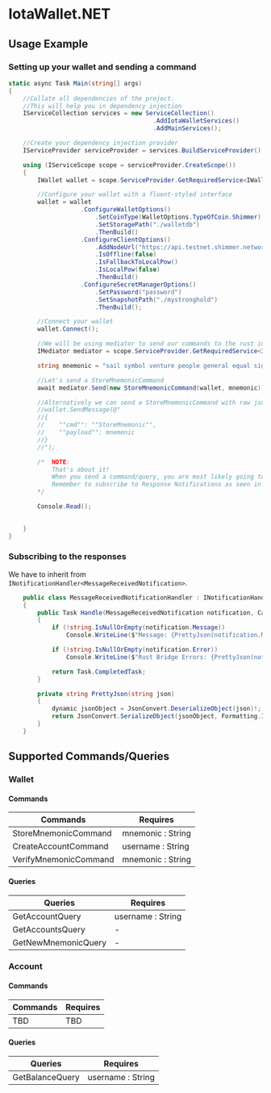 # IotaWallet.NET

## Usage Example

### Setting up your wallet and sending a command

```cs
static async Task Main(string[] args)
{
    //Collate all dependencies of the project.
    //This will help you in dependency injection
    IServiceCollection services = new ServiceCollection()
                                        .AddIotaWalletServices()
                                        .AddMainServices();

    //Create your dependency injection provider
    IServiceProvider serviceProvider = services.BuildServiceProvider();

    using (IServiceScope scope = serviceProvider.CreateScope())
    {
        IWallet wallet = scope.ServiceProvider.GetRequiredService<IWallet>();

        //Configure your wallet with a fluent-styled interface
        wallet = wallet
                    .ConfigureWalletOptions()
                        .SetCoinType(WalletOptions.TypeOfCoin.Shimmer)
                        .SetStoragePath("./walletdb")
                        .ThenBuild()
                    .ConfigureClientOptions()
                        .AddNodeUrl("https://api.testnet.shimmer.network")
                        .IsOffline(false)
                        .IsFallbackToLocalPow()
                        .IsLocalPow(false)
                        .ThenBuild()
                    .ConfigureSecretManagerOptions()
                        .SetPassword("password")
                        .SetSnapshotPath("./mystronghold")
                        .ThenBuild();

        //Connect your wallet
        wallet.Connect();

        //We will be using mediator to send our commands to the rust interface
        IMediator mediator = scope.ServiceProvider.GetRequiredService<IMediator>();

        string mnemonic = "sail symbol venture people general equal sight pencil slight muscle sausage faculty retreat decorate library all humor metal place mandate cake door disease dwarf";

        //Let's send a StoreMnemonicCommand
        await mediator.Send(new StoreMnemonicCommand(wallet, mnemonic));

        //Alternatively we can send a StoreMnemonicCommand with raw jsonified string
        //wallet.SendMessage(@"
        //{
        //    ""cmd"": ""StoreMnemonic"",
        //    ""payload"": mnemonic
        //}
        //");

        /*  NOTE:
            That's about it!
            When you send a command/query, you are most likely going to get a response back from the rust library.
            Remember to subscribe to Response Notifications as seen in the next example to receive these responses.
        */

        Console.Read();

        
    }
}
```

### Subscribing to the responses

We have to inherit from `INotificationHandler<MessageReceivedNotification>`.

```cs
    public class MessageReceivedNotificationHandler : INotificationHandler<MessageReceivedNotification>
    {
        public Task Handle(MessageReceivedNotification notification, CancellationToken cancellationToken)
        {
            if (!string.IsNullOrEmpty(notification.Message))
                Console.WriteLine($"Message: {PrettyJson(notification.Message)}");

            if (!string.IsNullOrEmpty(notification.Error))
                Console.WriteLine($"Rust Bridge Errors: {PrettyJson(notification.Error)}");

            return Task.CompletedTask;
        }

        private string PrettyJson(string json)
        {
            dynamic jsonObject = JsonConvert.DeserializeObject(json)!;
            return JsonConvert.SerializeObject(jsonObject, Formatting.Indented);
        }
    }
```

## Supported Commands/Queries

### Wallet
#### Commands

Commands  | Requires
------------- | -------------
StoreMnemonicCommand  | mnemonic : String
CreateAccountCommand | username : String
VerifyMnemonicCommand | mnemonic : String


#### Queries

Queries | Requires
--------- | -----------
GetAccountQuery | username : String
GetAccountsQuery | -
GetNewMnemonicQuery | -


### Account



#### Commands

Commands  | Requires
------------- | -------------
TBD | TBD

#### Queries


Queries | Requires
--------- | -----------
GetBalanceQuery | username : String
